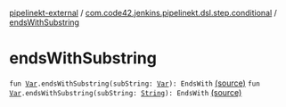 [pipelinekt-external](../index.md) / [com.code42.jenkins.pipelinekt.dsl.step.conditional](index.md) / [endsWithSubstring](./ends-with-substring.md)

# endsWithSubstring

`fun `[`Var`](../com.code42.jenkins.pipelinekt.core.vars/-var/index.md)`.endsWithSubstring(subString: `[`Var`](../com.code42.jenkins.pipelinekt.core.vars/-var/index.md)`): EndsWith` [(source)](https://github.com/code42/pipelinekt/tree/master/dsl/src/main/kotlin/com/code42/jenkins/pipelinekt/dsl/step/conditional/StringComparisonDsl.kt#L9)
`fun `[`Var`](../com.code42.jenkins.pipelinekt.core.vars/-var/index.md)`.endsWithSubstring(subString: `[`String`](https://kotlinlang.org/api/latest/jvm/stdlib/kotlin/-string/index.html)`): EndsWith` [(source)](https://github.com/code42/pipelinekt/tree/master/dsl/src/main/kotlin/com/code42/jenkins/pipelinekt/dsl/step/conditional/StringComparisonDsl.kt#L12)